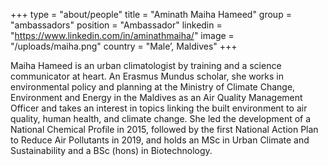 +++
type = "about/people"
title = "Aminath Maiha Hameed"
group = "ambassadors"
position = "Ambassador"
linkedin = "https://www.linkedin.com/in/aminathmaiha/"
image = "/uploads/maiha.png"
country = "Male’, Maldives"
+++
<!--StartFragment-->

Maiha Hameed is an urban climatologist by training and a science communicator at heart. An Erasmus Mundus scholar, she works in environmental policy and planning at the Ministry of Climate Change, Environment and Energy in the Maldives as an Air Quality Management Officer and takes an interest in topics linking the built environment to air quality, human health, and climate change. She led the development of a National Chemical Profile in 2015, followed by the first National Action Plan to Reduce Air Pollutants in 2019, and holds an MSc in Urban Climate and Sustainability and a BSc (hons) in Biotechnology.



<!--EndFragment-->